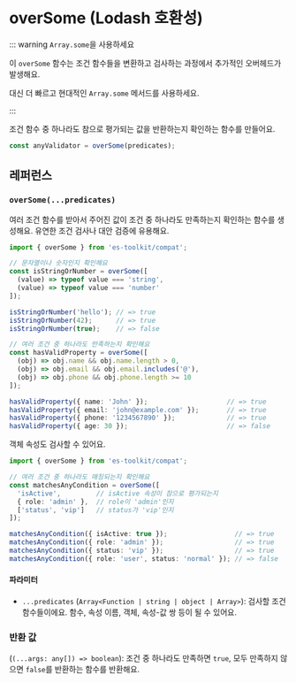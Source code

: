 # overSome (Lodash 호환성)

::: warning `Array.some`을 사용하세요

이 `overSome` 함수는 조건 함수들을 변환하고 검사하는 과정에서 추가적인 오버헤드가 발생해요.

대신 더 빠르고 현대적인 `Array.some` 메서드를 사용하세요.

:::

조건 함수 중 하나라도 참으로 평가되는 값을 반환하는지 확인하는 함수를 만들어요.

```typescript
const anyValidator = overSome(predicates);
```

## 레퍼런스

### `overSome(...predicates)`

여러 조건 함수를 받아서 주어진 값이 조건 중 하나라도 만족하는지 확인하는 함수를 생성해요. 유연한 조건 검사나 대안 검증에 유용해요.

```typescript
import { overSome } from 'es-toolkit/compat';

// 문자열이나 숫자인지 확인해요
const isStringOrNumber = overSome([
  (value) => typeof value === 'string',
  (value) => typeof value === 'number'
]);

isStringOrNumber('hello'); // => true
isStringOrNumber(42);      // => true
isStringOrNumber(true);    // => false

// 여러 조건 중 하나라도 만족하는지 확인해요
const hasValidProperty = overSome([
  (obj) => obj.name && obj.name.length > 0,
  (obj) => obj.email && obj.email.includes('@'),
  (obj) => obj.phone && obj.phone.length >= 10
]);

hasValidProperty({ name: 'John' });                    // => true
hasValidProperty({ email: 'john@example.com' });       // => true
hasValidProperty({ phone: '1234567890' });             // => true
hasValidProperty({ age: 30 });                         // => false
```

객체 속성도 검사할 수 있어요.

```typescript
import { overSome } from 'es-toolkit/compat';

// 여러 조건 중 하나라도 매칭되는지 확인해요
const matchesAnyCondition = overSome([
  'isActive',         // isActive 속성이 참으로 평가되는지
  { role: 'admin' },  // role이 'admin'인지
  ['status', 'vip']   // status가 'vip'인지
]);

matchesAnyCondition({ isActive: true });                 // => true
matchesAnyCondition({ role: 'admin' });                  // => true
matchesAnyCondition({ status: 'vip' });                  // => true
matchesAnyCondition({ role: 'user', status: 'normal' }); // => false
```

#### 파라미터

- `...predicates` (`Array<Function | string | object | Array>`): 검사할 조건 함수들이에요. 함수, 속성 이름, 객체, 속성-값 쌍 등이 될 수 있어요.

### 반환 값

(`(...args: any[]) => boolean`): 조건 중 하나라도 만족하면 `true`, 모두 만족하지 않으면 `false`를 반환하는 함수를 반환해요.